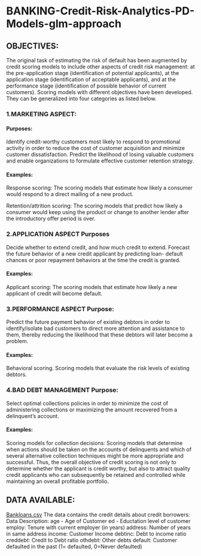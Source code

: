 # BANKING-Credit-Risk-Analytics-PD-Models-glm-approach
## OBJECTIVES:
The original task of estimating the risk of default has been augmented by credit scoring models to include other aspects of credit risk
management: at the pre-application stage (identification of potential applicants), at the application stage (identification of acceptable
applicants), and at the performance stage (identification of possible behavior of current customers).
Scoring models with different objectives have been developed. They can be generalized into four categories as listed below.

### 1.MARKETING ASPECT:
#### Purposes:
Identify credit-worthy customers most likely to respond to promotional activity in order to reduce the cost of customer acquisition and
minimize customer dissatisfaction.
Predict the likelihood of losing valuable customers and enable organizations to formulate effective customer retention strategy.

#### Examples:
Response scoring: The scoring models that estimate how likely a consumer would respond to a direct mailing of a new product.

Retention/attrition scoring: The scoring models that predict how likely a consumer would keep using the product or change to 
another lender after the introductory offer period is over.

### 2.APPLICATION ASPECT Purposes
Decide whether to extend credit, and how much credit to extend.
Forecast the future behavior of a new credit applicant by predicting loan- default chances or poor repayment behaviors at the time the credit is granted.
#### Examples:
Applicant scoring: The scoring models that estimate how likely a new applicant of credit will become default.

### 3.PERFORMANCE ASPECT Purpose:
Predict the future payment behavior of existing debtors in order to identify/isolate bad customers to direct more attention and assistance
to them, thereby reducing the likelihood that these debtors will later become a problem.
#### Examples:
Behavioral scoring. Scoring models that evaluate the risk levels of existing debtors.
### 4.BAD DEBT MANAGEMENT Purpose:
Select optimal collections policies in order to minimize the cost of administering collections or maximizing the amount recovered from a delinquent’s account.
#### Examples:
Scoring models for collection decisions: Scoring models that determine when actions should be taken on the accounts of delinquents and 
which of several alternative collection techniques might be more appropriate and successful.
Thus, the overall objective of credit scoring is not only to determine whether the applicant is credit worthy, but also to attract 
quality credit applicants who can subsequently be retained and controlled while maintaining an overall profitable portfolio.



## DATA AVAILABLE:
[Bankloans.csv](https://drive.google.com/drive/u/0/folders/1zOU3O5kGBwCUuZ7CMI-rozLikQD4etaK)
The data contains the credit details about credit borrowers:
Data Description:
age - Age of Customer
ed - Eductation level of customer
employ: Tenure with current employer (in years) address: Number of years in same address income: Customer Income
debtinc: Debt to income ratio creddebt: Credit to Debt ratio othdebt: Other debts
default: Customer defaulted in the past (1= defaulted, 0=Never defaulted)





